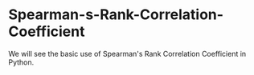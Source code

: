 # Spearman-s-Rank-Correlation-Coefficient
We will see the basic use of Spearman's Rank Correlation Coefficient in Python.
